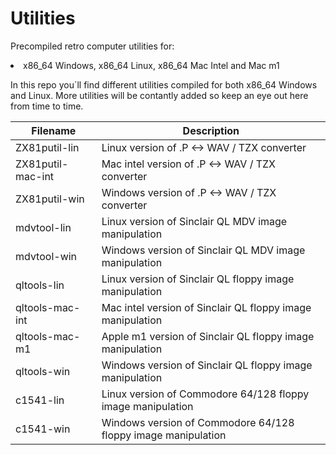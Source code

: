 # Utilities
Precompiled retro computer utilities for:

<li>x86_64 Windows, x86_64 Linux, x86_64 Mac Intel and Mac m1

In this repo you´ll find different utilities compiled for both x86_64 Windows and Linux. More utilities will be contantly added so keep an eye out here from time to time.

| Filename  | Description |
| ------------- | ------------- |
| ZX81putil-lin | Linux version of .P <-> WAV / TZX converter |
| ZX81putil-mac-int | Mac intel version of .P <-> WAV / TZX converter |
| ZX81putil-win | Windows version of .P <-> WAV / TZX converter |
| mdvtool-lin | Linux version of Sinclair QL MDV image manipulation |
| mdvtool-win | Windows version of Sinclair QL MDV image manipulation |
| qltools-lin | Linux version of Sinclair QL floppy image manipulation |
| qltools-mac-int | Mac intel version of Sinclair QL floppy image manipulation |
| qltools-mac-m1 | Apple m1 version of Sinclair QL floppy image manipulation |
| qltools-win | Windows version of Sinclair QL floppy image manipulation |
| c1541-lin | Linux version of Commodore 64/128 floppy image manipulation |
| c1541-win | Windows version of Commodore 64/128 floppy image manipulation |
